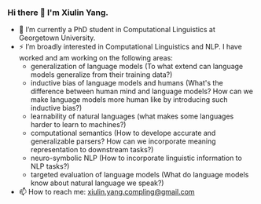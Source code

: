 ### Hi there 👋 I'm Xiulin Yang.

- 🔭 I’m currently a PhD student in Computational Linguistics at Georgetown University.
- ⚡  I’m broadly interested in Computational Linguistics and NLP. I have worked and am working on the following areas:
  - generalization of language models (To what extend can language models generalize from their training data?)
  - inductive bias of language models and humans (What's the difference between human mind and language models? How can we make language models more human like by introducing such inductive bias?)
  - learnability of natural languages (what makes some languages harder to learn to machines?)
  - computational semantics (How to develope accurate and generalizable parsers? How can we incorporate meaning representation to downstream tasks?)
  - neuro-symbolic NLP (How to incorporate linguistic information to NLP tasks?)
  - targeted evaluation of language models (What do language models know about natural language we speak?)
- 📫 How to reach me: xiulin.yang.compling@gmail.com

